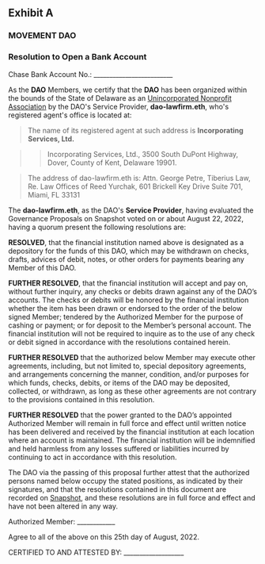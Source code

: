 ## Exhibit A

### MOVEMENT DAO

### Resolution to Open a Bank Account

Chase Bank Account No.: _________________________

As the **DAO** Members, we certify that the **DAO** has been organized within the bounds of the State of Delaware as an [Unincorporated Nonprofit Association](https://gov.move.xyz/dao/legal/guiding-principles) by the DAO's Service Provider, **dao-lawfirm.eth**, who's registered agent's office is located at:

> The name of its registered agent at such address is **Incorporating Services, Ltd.**

> > Incorporating Services, Ltd.,
> > 3500 South DuPont Highway, Dover, County of Kent, Delaware 19901.

> The address of dao-lawfirm.eth is: Attn. George Petre, Tiberius Law, Re. Law Offices of Reed Yurchak, 601 Brickell Key Drive Suite 701, Miami, FL 33131

> >

The **dao-lawfirm.eth**, as the DAO's **Service Provider**, having evaluated the Governance Proposals on Snapshot voted on or about August 22, 2022, having a quorum present the following resolutions are:

**RESOLVED**, that the financial institution named above is designated as a depository for the funds of this DAO, which may be withdrawn on checks, drafts, advices of debit, notes, or other orders for payments bearing any Member of this DAO.

**FURTHER RESOLVED**, that the financial institution will accept and pay on, without further inquiry, any checks or debits drawn against any of the DAO’s accounts. The checks or debits will be honored by the financial institution whether the item has been drawn or endorsed to the order of the below signed Member; tendered by the Authorized Member for the purpose of cashing or payment; or for deposit to the Member’s personal account. The financial institution will not be required to inquire as to the use of any check or debit signed in accordance with the resolutions contained herein.

**FURTHER RESOLVED** that the authorized below Member may execute other agreements, including, but not limited to, special depository agreements, and arrangements concerning the manner, condition, and/or purposes for which funds, checks, debits, or items of the DAO may be deposited, collected, or withdrawn, as long as these other agreements are not contrary to the provisions contained in this resolution.

**FURTHER RESOLVED** that the power granted to the DAO’s appointed Authorized Member will remain in full force and effect until written notice has been delivered and received by the financial institution at each location where an account is maintained. The financial institution will be indemnified and held harmless from any losses suffered or liabilities incurred by continuing to act in accordance with this resolution.

The DAO via the passing of this proposal further attest that the authorized persons named below occupy the stated positions, as indicated by their signatures, and that the resolutions contained in this document are recorded on [Snapshot](https://snapshot.org/#/movedao.eth), and these resolutions are in full force and effect and have not been altered in any way.

Authorized Member: ____________

Agree to all of the above on this 25th day of August, 2022.

CERTIFIED TO AND ATTESTED BY: ___________________

